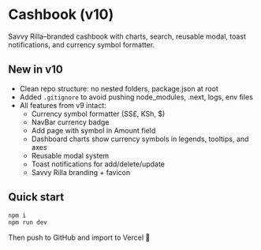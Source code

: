 
# Cashbook (v10)

Savvy Rilla–branded cashbook with charts, search, reusable modal, toast notifications, and currency symbol formatter.

## New in v10
- Clean repo structure: no nested folders, package.json at root
- Added `.gitignore` to avoid pushing node_modules, .next, logs, env files
- All features from v9 intact:
  - Currency symbol formatter (SS£, KSh, $)
  - NavBar currency badge
  - Add page with symbol in Amount field
  - Dashboard charts show currency symbols in legends, tooltips, and axes
  - Reusable modal system
  - Toast notifications for add/delete/update
  - Savvy Rilla branding + favicon

## Quick start
```bash
npm i
npm run dev
```
Then push to GitHub and import to Vercel 🚀
